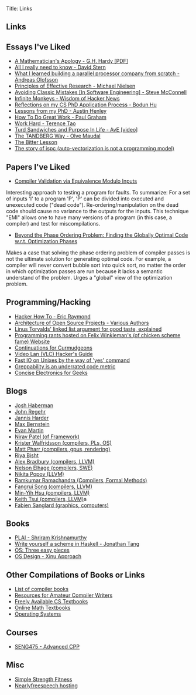 Title: Links

## Links

## Essays I\'ve Liked

- [A Mathematician\'s Apology - G.H. Hardy
  \[PDF\]](https://web.njit.edu/~akansu/PAPERS/GHHardy-AMathematiciansApology.pdf)
- [All I really need to know - David
  Stern](http://theory.caltech.edu/~preskill/all-i-really-need-to-know.pdf)
- [What I learned building a parallel processor company from scratch
  -Andreas
  Olofsson](https://parallella.org/wp-content/uploads/2017/01/hipeac_lessons.pdf)
- [Principles of Effective Research - Michael
  Nielsen](https://michaelnielsen.org/blog/principles-of-effective-research/)
- [Avoiding Classic Mistakes \[In Software Engineering\] - Steve
  McConnell](https://stevemcconnell.com/wp-content/uploads/2017/08/ClassicMistakes.pdf)
- [Infinite Monkeys - Wisdom of Hacker
  News](https://thomshutt.github.io/infinite-monkeys/)
- [Reflections on my CS PhD Application Process - Bodun
  Hu](https://www.bodunhu.com/blog/posts/reflections-on-my-cs-phd-application-process/)
- [Lessons from my PhD - Austin
  Henley](https://austinhenley.com/blog/lessonsfrommyphd.html)
- [How To Do Great Work - Paul
  Graham](http://paulgraham.com/greatwork.html)
- [Work Hard - Terence
  Tao](https://terrytao.wordpress.com/career-advice/work-hard/)
- [Turd Sandwiches and Purpose In Life - AvE
  \[video\]](https://youtu.be/E7RgtMGL7CA?si=n-JG-tI3TODkEODk)
- [The TANDBERG Way - Olve
  Maudal](https://youtu.be/34FLhwkrwoQ?si=QU1Q_wMIDMyzutwg)
- [The Bitter
  Lesson](https://www.cs.utexas.edu/~eunsol/courses/data/bitter_lesson.pdf)
- [The story of ispc (auto-vectorization is not a programming
  model)](https://pharr.org/matt/blog/2018/04/30/ispc-all)

## Papers I\'ve Liked

- [Compiler Validation via Equivalence Modulo
  Inputs](https://web.cs.ucdavis.edu/~su/publications/emi.pdf)

Interesting approach to testing a program for faults. To summarize: For
a set of inputs \'I\' to a program \'P\', \'P\' can be divided into
executed and unexecuted code (\"dead code\"). Re-ordering/manipulation
on the dead code should cause no variance to the outputs for the inputs.
This technique \"EMI\" allows one to have many versions of a program (in
this case, a compiler) and test for miscompilations.

- [Beyond the Phase Ordering Problem: Finding the Globally
Optimal Code w.r.t. Optimization Phases](https://arxiv.org/pdf/2410.03120)

Makes a case that solving the phase ordering problem of compiler passes
is not the ultimate solution for generating optimal code. For example, 
a compiler will never convert bubble sort into quick sort, no matter
the order in which optimization passes are run because it lacks a semantic
understand of the problem. Urges a "global" view of the optimization problem.

## Programming/Hacking

- [Hacker How To - Eric
  Raymond](http://www.catb.org/~esr/faqs/hacker-howto.html)
- [Architecture of Open Source Projects - Various
  Authors](https://aosabook.org/en/)
- [Linus Torvalds\' linked list argument for good taste,
  explained](https://github.com/mkirchner/linked-list-good-taste)
- [Programming rants hosted on Felix Winkleman\'s (of chicken scheme
  fame) Website](http://call-with-current-continuation.org/)
- [Continuations for
  Curmudgeons](https://intertwingly.net/blog/2005/04/13/Continuations-for-Curmudgeons)
- [Video Lan (VLC) Hacker\'s
  Guide](https://wiki.videolan.org/Hacker_Guide/Audio_Filters/)
- [Fast IO on Unixes by the way of \'yes\'
  command](https://www.reddit.com/r/unix/comments/6gxduc/how_is_gnu_yes_so_fast/)
- [Greppability is an underrated code
  metric](https://morizbuesing.com/blog/greppability-code-metric/)
- [Concise Electronics for
  Geeks](https://lcamtuf.coredump.cx/electronics/)

## Blogs

- [Josh Haberman](https://blog.reverberate.org/)
- [John Regehr](https://blog.regehr.org/)
- [Jannis Harder](https://jix.one/)
- [Max Bernstein](https://bernsteinbear.com/blog/)
- [Evan Martin](https://neugierig.org/software/blog/archive.html)
- [Nirav Patel (of Framework)](https://eclecti.cc/)
- [Krister Walfridsson (compilers, PLs,
  OS)](https://kristerw.github.io/)
- [Matt Pharr (compilers, gpus,
  rendering)](https://pharr.org/matt/blog/)
- [Riya Bisht](https://riyabisht.com/links/)
- [Alex Bradbury (compilers, LLVM)](https://muxup.com/)
- [Nelson Elhage (compilers, SWE)](https://blog.nelhage.com/)
- [Nikita Popov (LLVM)](https://www.npopov.com/)
- [Ramkumar Ramachandra (Compilers, Formal Methods)](https://artagnon.com/)
- [Fangrui Song (compilers, LLVM)](https://maskray.me/)
- [Min-Yih Hsu (compilers, LLVM)](https://myhsu.xyz/blog/)
- [Keith Tsui (compilers, LLVM)](https://juejin.cn/user/4432851098679431/posts)a
- [Fabien Sanglard (graphics, computers)](https://fabiensanglard.net/)

## Books

- [PLAI - Shriram
  Krishnamurthy](http://cs.brown.edu/courses/cs173/2012/book/)
- [Write yourself a scheme in Haskell - Jonathan
  Tang](https://en.wikibooks.org/wiki/Write_Yourself_a_Scheme_in_48_Hours)
- [OS: Three easy
  pieces](https://pages.cs.wisc.edu/~remzi/OSTEP/#book-chapters)
- [OS Design - Xinu Approach](https://xinu.cs.purdue.edu/)

## Other Compilations of Books or Links

- [List of compiler books](https://gcc.gnu.org/wiki/ListOfCompilerBooks)
- [Resources for Amateur Compiler Writers](https://c9x.me/compile/bib/)
- [Freely Available CS Textbooks](https://csgordon.github.io/books.html)
- [Online Math
  Textbooks](http://people.math.gatech.edu/~cain/textbooks/onlinebooks.html)
- [Operating Systems](https://port70.net/~nsz/06_os.html)

## Courses

- [SENG475 - Advanced
  CPP](https://www.ece.uvic.ca/~frodo/cppbook/#videos)

## Misc

- [Simple Strength Fitness](https://ss.fitness/)
- [Nearlyfreespeech hosting](https://www.nearlyfreespeech.net/)
